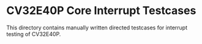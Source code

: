 CV32E40P Core Interrupt Testcases
=================================
This directory contains manually written directed testcases for interrupt testing of CV32E40P.
